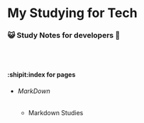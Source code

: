# My Studying for Tech
### :smiley_cat: Study Notes for developers 📖
<br>
</br>

#### :shipit:index for pages


- ###### MarkDown
  - Markdown Studies
